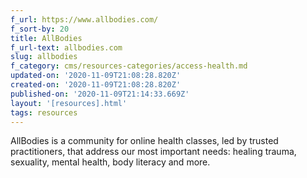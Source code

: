 ```yaml
---
f_url: https://www.allbodies.com/
f_sort-by: 20
title: AllBodies
f_url-text: allbodies.com
slug: allbodies
f_category: cms/resources-categories/access-health.md
updated-on: '2020-11-09T21:08:28.820Z'
created-on: '2020-11-09T21:08:28.820Z'
published-on: '2020-11-09T21:14:33.669Z'
layout: '[resources].html'
tags: resources
---
```


AllBodies is a community for online health classes, led by trusted practitioners, that address our most important needs: healing trauma, sexuality, mental health, body literacy and more.
